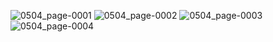 ![0504_page-0001](https://user-images.githubusercontent.com/63652571/166913127-9fd62e89-16b6-4f4d-9783-f1a7473c74b6.jpg)
![0504_page-0002](https://user-images.githubusercontent.com/63652571/166913130-18bc116f-78da-481d-875d-2e29efc0de05.jpg)
![0504_page-0003](https://user-images.githubusercontent.com/63652571/166913135-f8295382-2cbb-449b-b056-4843700296c8.jpg)
![0504_page-0004](https://user-images.githubusercontent.com/63652571/166913142-fb1c156c-937e-483e-bce6-3f00d9972d2d.jpg)
